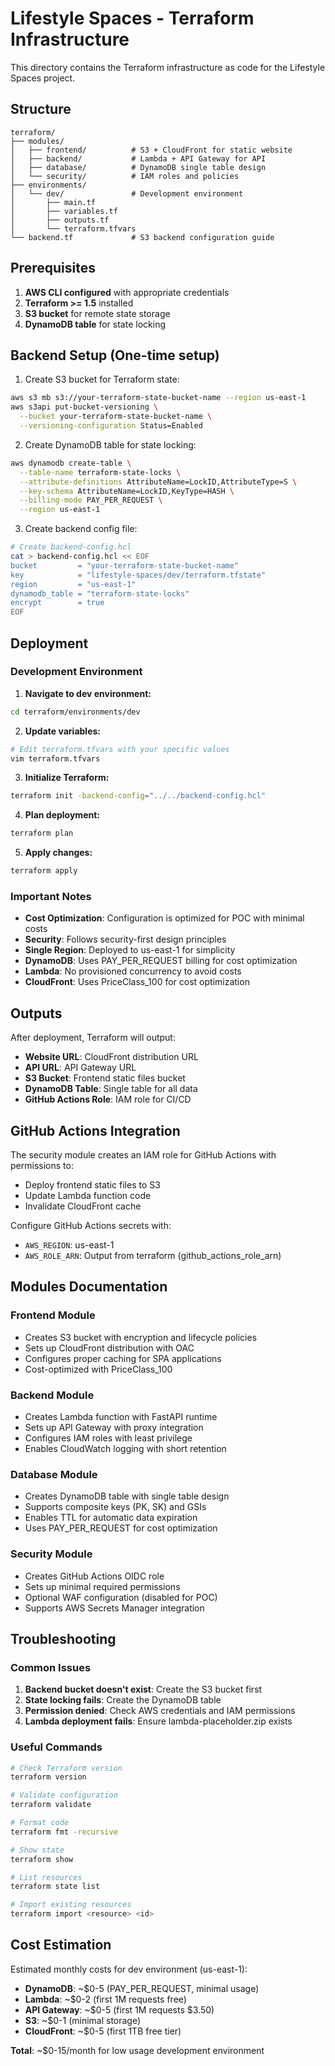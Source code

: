 # Lifestyle Spaces - Terraform Infrastructure

This directory contains the Terraform infrastructure as code for the Lifestyle Spaces project.

## Structure

```
terraform/
├── modules/
│   ├── frontend/          # S3 + CloudFront for static website
│   ├── backend/           # Lambda + API Gateway for API
│   ├── database/          # DynamoDB single table design
│   └── security/          # IAM roles and policies
├── environments/
│   └── dev/               # Development environment
│       ├── main.tf
│       ├── variables.tf
│       ├── outputs.tf
│       └── terraform.tfvars
└── backend.tf             # S3 backend configuration guide
```

## Prerequisites

1. **AWS CLI configured** with appropriate credentials
2. **Terraform >= 1.5** installed
3. **S3 bucket** for remote state storage
4. **DynamoDB table** for state locking

## Backend Setup (One-time setup)

1. Create S3 bucket for Terraform state:
```bash
aws s3 mb s3://your-terraform-state-bucket-name --region us-east-1
aws s3api put-bucket-versioning \
  --bucket your-terraform-state-bucket-name \
  --versioning-configuration Status=Enabled
```

2. Create DynamoDB table for state locking:
```bash
aws dynamodb create-table \
  --table-name terraform-state-locks \
  --attribute-definitions AttributeName=LockID,AttributeType=S \
  --key-schema AttributeName=LockID,KeyType=HASH \
  --billing-mode PAY_PER_REQUEST \
  --region us-east-1
```

3. Create backend config file:
```bash
# Create backend-config.hcl
cat > backend-config.hcl << EOF
bucket         = "your-terraform-state-bucket-name"
key            = "lifestyle-spaces/dev/terraform.tfstate"
region         = "us-east-1"
dynamodb_table = "terraform-state-locks"
encrypt        = true
EOF
```

## Deployment

### Development Environment

1. **Navigate to dev environment:**
```bash
cd terraform/environments/dev
```

2. **Update variables:**
```bash
# Edit terraform.tfvars with your specific values
vim terraform.tfvars
```

3. **Initialize Terraform:**
```bash
terraform init -backend-config="../../backend-config.hcl"
```

4. **Plan deployment:**
```bash
terraform plan
```

5. **Apply changes:**
```bash
terraform apply
```

### Important Notes

- **Cost Optimization**: Configuration is optimized for POC with minimal costs
- **Security**: Follows security-first design principles
- **Single Region**: Deployed to us-east-1 for simplicity
- **DynamoDB**: Uses PAY_PER_REQUEST billing for cost optimization
- **Lambda**: No provisioned concurrency to avoid costs
- **CloudFront**: Uses PriceClass_100 for cost optimization

## Outputs

After deployment, Terraform will output:

- **Website URL**: CloudFront distribution URL
- **API URL**: API Gateway URL
- **S3 Bucket**: Frontend static files bucket
- **DynamoDB Table**: Single table for all data
- **GitHub Actions Role**: IAM role for CI/CD

## GitHub Actions Integration

The security module creates an IAM role for GitHub Actions with permissions to:

- Deploy frontend static files to S3
- Update Lambda function code
- Invalidate CloudFront cache

Configure GitHub Actions secrets with:
- `AWS_REGION`: us-east-1
- `AWS_ROLE_ARN`: Output from terraform (github_actions_role_arn)

## Modules Documentation

### Frontend Module
- Creates S3 bucket with encryption and lifecycle policies
- Sets up CloudFront distribution with OAC
- Configures proper caching for SPA applications
- Cost-optimized with PriceClass_100

### Backend Module
- Creates Lambda function with FastAPI runtime
- Sets up API Gateway with proxy integration
- Configures IAM roles with least privilege
- Enables CloudWatch logging with short retention

### Database Module
- Creates DynamoDB table with single table design
- Supports composite keys (PK, SK) and GSIs
- Enables TTL for automatic data expiration
- Uses PAY_PER_REQUEST for cost optimization

### Security Module
- Creates GitHub Actions OIDC role
- Sets up minimal required permissions
- Optional WAF configuration (disabled for POC)
- Supports AWS Secrets Manager integration

## Troubleshooting

### Common Issues

1. **Backend bucket doesn't exist**: Create the S3 bucket first
2. **State locking fails**: Create the DynamoDB table
3. **Permission denied**: Check AWS credentials and IAM permissions
4. **Lambda deployment fails**: Ensure lambda-placeholder.zip exists

### Useful Commands

```bash
# Check Terraform version
terraform version

# Validate configuration
terraform validate

# Format code
terraform fmt -recursive

# Show state
terraform show

# List resources
terraform state list

# Import existing resources
terraform import <resource> <id>
```

## Cost Estimation

Estimated monthly costs for dev environment (us-east-1):

- **DynamoDB**: ~$0-5 (PAY_PER_REQUEST, minimal usage)
- **Lambda**: ~$0-2 (first 1M requests free)
- **API Gateway**: ~$0-5 (first 1M requests $3.50)
- **S3**: ~$0-1 (minimal storage)
- **CloudFront**: ~$0-5 (first 1TB free tier)

**Total**: ~$0-15/month for low usage development environment